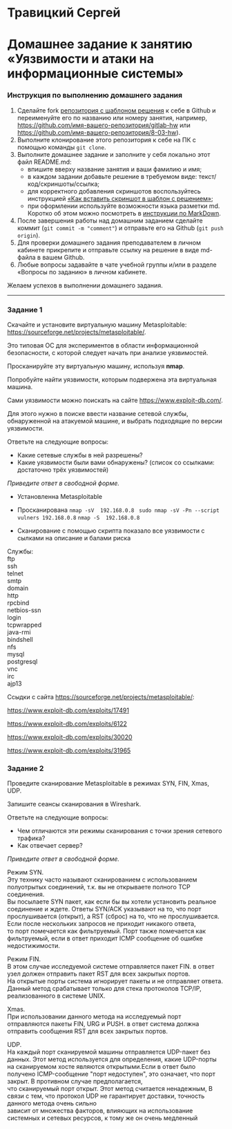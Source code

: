 # Травицкий Сергей

# Домашнее задание к занятию «Уязвимости и атаки на информационные системы»

### Инструкция по выполнению домашнего задания

1. Сделайте fork [репозитория c шаблоном решения](https://github.com/netology-code/sys-pattern-homework) к себе в Github и переименуйте его по названию или номеру занятия, например, https://github.com/имя-вашего-репозитория/gitlab-hw или https://github.com/имя-вашего-репозитория/8-03-hw).
2. Выполните клонирование этого репозитория к себе на ПК с помощью команды `git clone`.
3. Выполните домашнее задание и заполните у себя локально этот файл README.md:
   - впишите вверху название занятия и ваши фамилию и имя;
   - в каждом задании добавьте решение в требуемом виде: текст/код/скриншоты/ссылка;
   - для корректного добавления скриншотов воспользуйтесь инструкцией [«Как вставить скриншот в шаблон с решением»](https://github.com/netology-code/sys-pattern-homework/blob/main/screen-instruction.md);
   - при оформлении используйте возможности языка разметки md. Коротко об этом можно посмотреть в [инструкции по MarkDown](https://github.com/netology-code/sys-pattern-homework/blob/main/md-instruction.md).
4. После завершения работы над домашним заданием сделайте коммит (`git commit -m "comment"`) и отправьте его на Github (`git push origin`).
5. Для проверки домашнего задания преподавателем в личном кабинете прикрепите и отправьте ссылку на решение в виде md-файла в вашем Github.
6. Любые вопросы задавайте в чате учебной группы и/или в разделе «Вопросы по заданию» в личном кабинете.

Желаем успехов в выполнении домашнего задания.

------

### Задание 1

Скачайте и установите виртуальную машину Metasploitable: https://sourceforge.net/projects/metasploitable/.

Это типовая ОС для экспериментов в области информационной безопасности, с которой следует начать при анализе уязвимостей.

Просканируйте эту виртуальную машину, используя **nmap**.

Попробуйте найти уязвимости, которым подвержена эта виртуальная машина.

Сами уязвимости можно поискать на сайте https://www.exploit-db.com/.

Для этого нужно в поиске ввести название сетевой службы, обнаруженной на атакуемой машине, и выбрать подходящие по версии уязвимости.

Ответьте на следующие вопросы:

- Какие сетевые службы в ней разрешены?
- Какие уязвимости были вами обнаружены? (список со ссылками: достаточно трёх уязвимостей)
  
*Приведите ответ в свободной форме.*  

- Установленна Metasploitable

- Просканирована `nmap -sV  192.168.0.8`
                 ` sudo nmap -sV -Pn --script vulners 192.168.0.8`
                 `nmap -S  192.168.0.8`

- Сканирование с помощью скрипта показало все уязвимости с сылками на описание и балами риска  

Службы:  
ftp  
ssh  
telnet  
smtp  
domain  
http  
rpcbind  
netbios-ssn  
login  
tcpwrapped  
java-rmi  
bindshell  
nfs  
mysql  
postgresql  
vnc  
irc  
ajp13  

Ссыдки с сайта https://sourceforge.net/projects/metasploitable/:  

https://www.exploit-db.com/exploits/17491   

https://www.exploit-db.com/exploits/6122   

https://www.exploit-db.com/exploits/30020   

https://www.exploit-db.com/exploits/31965  

### Задание 2

Проведите сканирование Metasploitable в режимах SYN, FIN, Xmas, UDP.

Запишите сеансы сканирования в Wireshark.

Ответьте на следующие вопросы:

- Чем отличаются эти режимы сканирования с точки зрения сетевого трафика?
- Как отвечает сервер?

*Приведите ответ в свободной форме.*
 
Режим SYN.  
Эту технику часто называют сканированием с использованием полуотрытых соединений, т.к. вы не открываете полного TCP соединения.   
Вы посылаете SYN пакет, как если бы вы хотели установить реальное соединение и ждете. Ответы SYN/ACK указывают на то, что порт  
прослушивается (открыт), а RST (сброс) на то, что не прослушивается. Если после нескольких запросов не приходит никакого ответа,  
то порт помечается как фильтруемый. Порт также помечается как фильтруемый, если в ответ приходит ICMP сообщение об ошибке недостижимости.  

Режим FIN.  
В этом случае исследуемой системе отправляется пакет FIN. в ответ узел должен отправить пакет RST для всех закрытых портов.  
На открытые порты система игнорирует пакеты и не отправляет ответа. Данный метод срабатывает только для стека протоколов TCP/IP,  
реализованного в системе UNIX.

Xmas.  
При использовании данного метода на исследуемый порт отправляются пакеты FIN, URG и PUSH. в ответ система должна отправить сообщения RST для всех закрытых портов.

UDP.  
На каждый порт сканируемой машины отправляется UDP-пакет без данных. Этот метод используется для определения, какие UDP-порты на сканируемом
хосте являются открытыми.Если в ответ было получено ICMP-сообщение "порт недоступен", это означает, что порт закрыт. В противном случае предполагается,  
что сканируемый порт открыт. Этот метод считается ненадежным, В связи с тем, что протокол UDP не гарантирует доставки, точность данного метода очень сильно  
зависит от множества факторов, влияющих на использование системных и сетевых ресурсов, к тому же он очень медленный 
